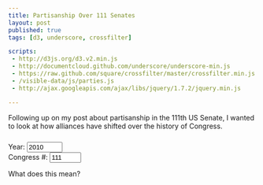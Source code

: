 ```yaml
---
title: Partisanship Over 111 Senates
layout: post
published: true
tags: [d3, underscore, crossfilter]

scripts:
 - http://d3js.org/d3.v2.min.js
 - http://documentcloud.github.com/underscore/underscore-min.js
 - https://raw.github.com/square/crossfilter/master/crossfilter.min.js
 - /visible-data/js/parties.js
 - http://ajax.googleapis.com/ajax/libs/jquery/1.7.2/jquery.min.js

---
```

<style type="text/css">
body { position: relative; }
svg {
	font-family: sans-serif;
	font-size: 10px;
}
g.axis path {
	fill: none;
	stroke: #444;
	stroke-width: .5;
}

svg circle {
	stroke: #444;
	stroke-width: .5;
	fill: white;
}

div.caption {
	padding: 1em;
	background-color: white;
	border: 1px solid #333;
}

#congress {
	margin-top: 1em;
}
#buttons {
	margin-top: 1.75em;
}

.democrat { fill: SteelBlue; }
.republican { fill: FireBrick; }

</style>

Following up on my post about partisanship in the 111th US Senate, I wanted to look at how alliances have shifted over the history of Congress.

<div id="chart-wrapper" class="row">
	<div id="chart"> </div>
	<div id="buttons" class="btn-group span2">
		<a class="btn" id="previous">
			<i class="icon-step-backward" id="previous-icon" data-original-title="Earlier"> </i>
		</a>
		<a class="btn" id="next">
			<i class="icon-step-forward" id="next-icon" data-original-title="Later"> </i>
		</a>
	</div>
	<form class="form-horizontal" id="congress">
		<div class="row">
			<div class="span3">
				<label>Year: </label>
				<input name="year" class="span2" 
					type="number" value="2010" 
					max="2010"
					min="1789" />
			</div>
			<div class="span2">
				<label>Congress #:</label>
				<input name="congress" class="span2" 
					type="number" value="111" 
					max="111"
					min="1" />
			</div>
		</div>
	</form>
</div>

What does this mean?

<script type="text/javascript" src="/visible-data/js/senate-dwn-1-111.js"> </script>